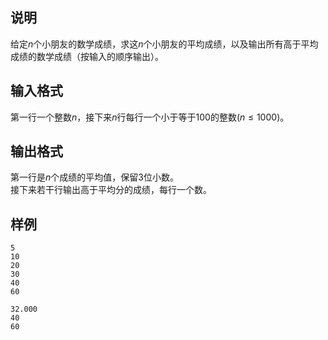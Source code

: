 <h2>说明</h2>

给定$n$个小朋友的数学成绩，求这$n$个小朋友的平均成绩，以及输出所有高于平均成绩的数学成绩（按输入的顺序输出）。
<h2>输入格式</h2>

第一行一个整数$n$，接下来$n$行每行一个小于等于$100$的整数($n\le 1000$)。

<h2>输出格式</h2>

第一行是$n$个成绩的平均值，保留$3$位小数。<br>接下来若干行输出高于平均分的成绩，每行一个数。

<h2>样例</h2>
<pre><code class="language-input1">5
10
20
30
40
60</code></pre><pre><code class="language-output1">32.000
40
60</code></pre>
